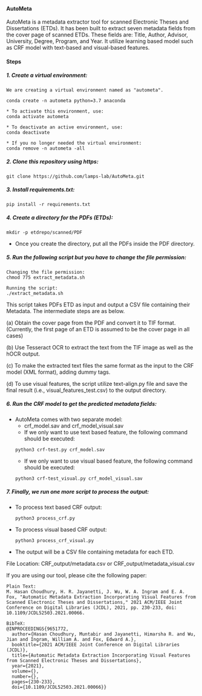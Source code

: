 #### AutoMeta

AutoMeta is a metadata extractor tool for scanned Electronic Theses and Dissertations (ETDs). It has been built to extract seven metadata fields from the cover page of scanned ETDs. These fields are: Title, Author, Advisor, University, Degree, Program, and Year. It utilize learning based model such as CRF model with text-based and visual-based features.

#### Steps

##### 1. Create a virtual environment:
```
We are creating a virtual environment named as "autometa".

conda create -n autometa python=3.7 anaconda

* To activate this environment, use:
conda activate autometa

* To deactivate an active environment, use:
conda deactivate

* If you no longer needed the virtual environment:
conda remove -n autometa -all
``` 

##### 2. Clone this repository using https:
```
git clone https://github.com/lamps-lab/AutoMeta.git
```
##### 3. Install requirements.txt:
```
pip install -r requirements.txt
```
##### 4. Create a directory for the PDFs (ETDs):
```
mkdir -p etdrepo/scanned/PDF
```
* Once you create the directory, put all the PDFs inside the PDF directory.

##### 5. Run the following script but you have to change the file permission:
```
Changing the file permission:
chmod 775 extract_metadata.sh

Running the script:
./extract_metadata.sh
``` 
This script takes PDFs ETD as input and output a CSV file containing their Metadata. The intermediate steps are as below.

(a) Obtain the cover page from the PDF and convert it to TIF format.
(Currently, the first page of an ETD is assumed to be the cover page in all cases)

(b) Use Tesseract OCR to extract the text from the TIF image as well as the hOCR output.

(c) To make the extracted text files the same format as the input to the CRF model (XML format), adding dummy tags.

(d) To use visual features, the script utilize text-align.py file and save the final result (i.e., visual_features_test.csv) to the output directory.

##### 6. Run the CRF model to get the predicted metadata fields:

* AutoMeta comes with two separate model:
    * crf_model.sav and crf_model_visual.sav
    * If we only want to use text based feature, the following command should be executed:
    ```
    python3 crf-test.py crf_model.sav
    ```
    * If we only want to use visual based feature, the following command should be executed:
    ```
    python3 crf-test_visual.py crf_model_visual.sav
    ```
##### 7. Finally, we run one more script to process the output:

* To process text based CRF output:
    ```
    python3 process_crf.py
    ```
* To process visual based CRF output:
    ```
    python3 process_crf_visual.py
    ```
* The output will be a CSV file containing metadata for each ETD.

File Location: CRF_output/metadata.csv or CRF_output/metadata_visual.csv

If you are using our tool, please cite the following paper:

```
Plain Text:
M. Hasan Choudhury, H. R. Jayanetti, J. Wu, W. A. Ingram and E. A. Fox, "Automatic Metadata Extraction Incorporating Visual Features from Scanned Electronic Theses and Dissertations," 2021 ACM/IEEE Joint Conference on Digital Libraries (JCDL), 2021, pp. 230-233, doi: 10.1109/JCDL52503.2021.00066.

BibTeX:
@INPROCEEDINGS{9651772,
  author={Hasan Choudhury, Muntabir and Jayanetti, Himarsha R. and Wu, Jian and Ingram, William A. and Fox, Edward A.},
  booktitle={2021 ACM/IEEE Joint Conference on Digital Libraries (JCDL)}, 
  title={Automatic Metadata Extraction Incorporating Visual Features from Scanned Electronic Theses and Dissertations}, 
  year={2021},
  volume={},
  number={},
  pages={230-233},
  doi={10.1109/JCDL52503.2021.00066}}
```